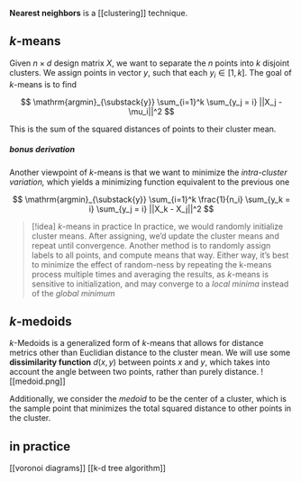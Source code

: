 **Nearest neighbors** is a [[clustering]] technique. 

## $k$-means
Given $n \times d$ design matrix $X$, we want to separate the $n$ points into $k$ disjoint clusters. We assign points in vector $y$, such that each $y_i \in [1,k]$. The goal of $k$-means is to find

$$ \mathrm{argmin}_{\substack{y}} \sum_{i=1}^k \sum_{y_j = i} ||X_j - \mu_i||^2 $$

This is the sum of the squared distances of points to their cluster mean.

##### bonus derivation
Another viewpoint of $k$-means is that we want to minimize the _intra-cluster variation,_ which yields a minimizing function equivalent to the previous one

$$ \mathrm{argmin}_{\substack{y}} \sum_{i=1}^k \frac{1}{n_i} \sum_{y_k = i} \sum_{y_j = i} ||X_k - X_j||^2 $$
>[!idea] $k$-means in practice
>In practice, we would randomly initialize cluster means. After assigning, we’d update the cluster means and repeat until convergence. Another method is to randomly assign labels to all points, and compute means that way. Either way, it’s best to minimize the effect of random-ness by repeating the k-means process multiple times and averaging the results, as $k$-means is sensitive to initialization, and may converge to a *local minima* instead of the *global minimum*

## $k$-medoids
$k$-Medoids is a generalized form of $k$-means that allows for distance metrics other than Euclidian distance to the cluster mean. We will use some **dissimilarity function** $d(x, y)$ between points $x$ and $y$, which takes into account the angle between two points, rather than purely distance.
![[medoid.png]]

Additionally, we consider the *medoid* to be the center of a cluster, which is the sample point that minimizes the total squared distance to other points in the cluster.

## in practice
[[voronoi diagrams]]
[[k-d tree algorithm]] 